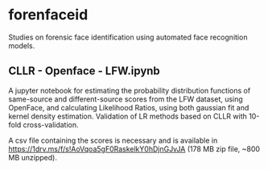 # forenfaceid
 Studies on forensic face identification using automated face recognition models.

## CLLR - Openface - LFW.ipynb

A jupyter notebook for estimating the probability distribution functions of same-source and different-source scores from the LFW dataset, using OpenFace, and calculating Likelihood Ratios, using both gaussian fit and kernel density estimation. Validation of LR methods based on CLLR with 10-fold cross-validation.

A csv file containing the scores is necessary and is available in https://1drv.ms/f/s!AoVqoa5gF0RaskelkY0hDjnGJvJA (178 MB zip file, ~800 MB unzipped). 
